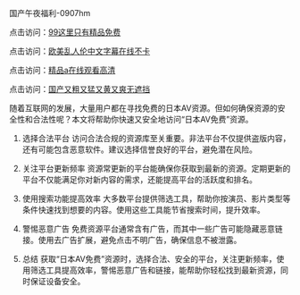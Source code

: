 国产午夜福利-0907hm

点击访问：<a href="https://heiliaoow5kzm.pages.dev">99这里只有精品免费</a>

点击访问：<a href="https://heiliaozj3tjd.pages.dev">欧美乱人伦中文字幕在线不卡</a>

点击访问：<a href="https://heiliaoxwd5i8.pages.dev">精品a在线观看高清</a>

点击访问：<a href="https://heiliaoxqkkct.pages.dev">国产又粗又猛又黄又爽无遮挡</a>

随着互联网的发展，大量用户都在寻找免费的日本AV资源。但如何确保资源的安全性和合法性呢？本文将帮助你快速又安全地访问“日本AV免费”资源。

1. 选择合法平台
访问合法合规的资源库至关重要。非法平台不仅提供盗版内容，还有可能包含恶意软件。建议选择信誉良好的平台，避免潜在风险。

2. 关注平台更新频率
资源常更新的平台能确保你获取到最新的资源。定期更新的平台不仅能满足你对新内容的需求，还能提高平台的活跃度和排名。

3. 使用搜索功能提高效率
大多数平台提供筛选工具，帮助你按演员、影片类型等条件快速找到想要的内容。使用这些工具能节省搜索时间，提升效率。

4. 警惕恶意广告
免费资源平台通常含有广告，而其中一些广告可能隐藏恶意链接。使用去广告扩展，避免点击不明广告，确保信息不被泄露。

5. 总结
获取“日本AV免费”资源时，选择合法、安全的平台，关注更新频率，使用筛选工具提高效率，警惕恶意广告和链接，能帮助你轻松找到最新资源，同时保证设备安全。

<span style="display:none;">[Canonical link](https://github.com/hh54053/35043 ）</span>
